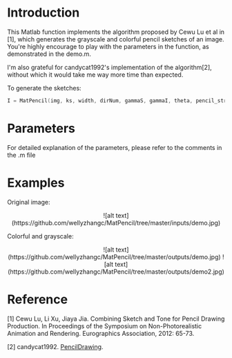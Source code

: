 # Introduction

This Matlab function implements the algorithm proposed by Cewu Lu et al in [1], which generates the grayscale and colorful pencil sketches of an image. You're highly encourage to play with the parameters in the function, as demonstrated in the demo.m.

I'm also grateful for candycat1992's implementation of the algorithm[2], without which it would take me way more time than expected.

To generate the sketches:
```C++
I = MatPencil(img, ks, width, dirNum, gammaS, gammaI, theta, pencil_stroke, sm_kr, group_num, avg_ks);
```

# Parameters

For detailed explanation of the parameters, please refer to the comments in the .m file

# Examples

Original image:

<center>![alt text](https://github.com/wellyzhangc/MatPencil/tree/master/inputs/demo.jpg)</center>

Colorful and grayscale:

<center>![alt text](https://github.com/wellyzhangc/MatPencil/tree/master/outputs/demo.jpg) ![alt text](https://github.com/wellyzhangc/MatPencil/tree/master/outputs/demo2.jpg)</center>



# Reference

[1] Cewu Lu, Li Xu, Jiaya Jia. Combining Sketch and Tone for Pencil Drawing Production. In Proceedings of the Symposium on Non-Photorealistic Animation and Rendering. Eurographics Association, 2012: 65-73.

[2] candycat1992. <a href="https://github.com/candycat1992/PencilDrawing" target="_blank">PencilDrawing</a>.